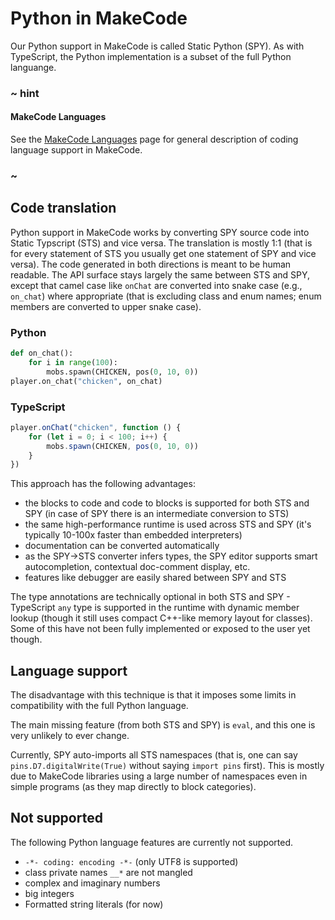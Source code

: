 # Python in MakeCode

Our Python support in MakeCode is called Static Python (SPY). As with TypeScript,
the Python implementation is a subset of the full Python languange.

### ~ hint

#### MakeCode Languages

See the [MakeCode Languages](/language) page for general description of coding
language support in MakeCode.

### ~

## Code translation

Python support in MakeCode works by converting SPY source code into Static Typscript (STS) and vice versa.
The translation is mostly 1:1 (that is for every statement of STS you usually get
one statement of SPY and vice versa).
The code generated in both directions is meant to be human readable.
The API surface stays largely the same between STS and SPY, except that camel case
like `onChat` are converted into snake case (e.g., `on_chat`) where
appropriate (that is excluding class and enum names; enum members are converted
to upper snake case).

### Python

```python
def on_chat():
    for i in range(100):
        mobs.spawn(CHICKEN, pos(0, 10, 0))
player.on_chat("chicken", on_chat)
```

### TypeScript

```typescript
player.onChat("chicken", function () {
    for (let i = 0; i < 100; i++) {
        mobs.spawn(CHICKEN, pos(0, 10, 0))
    }
})
```

This approach has the following advantages:

* the blocks to code and code to blocks is supported for both STS and SPY
  (in case of SPY there is an intermediate conversion to STS)
* the same high-performance runtime is used across STS and SPY
  (it's typically 10-100x faster than embedded interpreters)
* documentation can be converted automatically
* as the SPY->STS converter infers types, the SPY editor supports
  smart autocompletion, contextual doc-comment display, etc.
* features like debugger are easily shared between SPY and STS

The type annotations are technically optional in both STS and SPY -
TypeScript `any` type is supported in the runtime with dynamic member lookup
(though it still uses compact C++-like memory layout for classes).
Some of this have not been fully implemented or exposed to the user yet though.

## Language support

The disadvantage with this technique is that it imposes some limits in compatibility with the full Python language.

The main missing feature (from both STS and SPY) is `eval`,
and this one is very unlikely to ever change.

Currently, SPY auto-imports all STS namespaces (that is, one can say
`pins.D7.digitalWrite(True)` without saying `import pins` first).
This is mostly due to MakeCode libraries using a large number of namespaces
even in simple programs (as they map directly to block categories).

## Not supported

The following Python language features are currently not supported.

*  `-*- coding: encoding -*-` (only UTF8 is supported)
* class private names `__*` are not mangled
* complex and imaginary numbers
* big integers
* Formatted string literals (for now)
